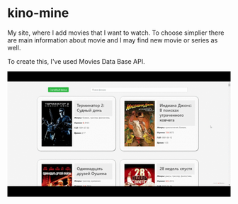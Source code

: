 # kino-mine

My site, where I add movies that I want to watch. To choose simplier there are main information about movie and I may find new movie or series as well.

To create this, I've used Movies Data Base API. 

![](Kino-mine.gif)

